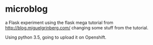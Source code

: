 # microblog

a Flask experiment using the flask mega tutorial from http://blog.miguelgrinberg.com/ changing some stuff from the tutorial.

Using python 3.5, going to upload it on Openshift.
